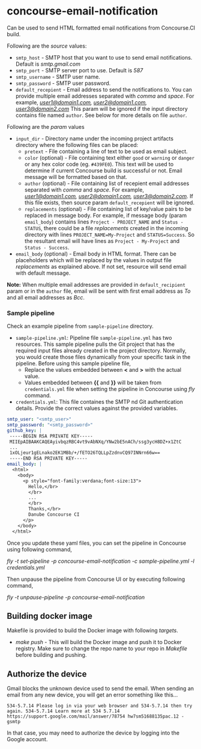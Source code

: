 # concourse-email-notification
Can be used to send HTML formatted email notifications from Concourse.CI build.

Following are the *source* values:
* `smtp_host` - SMTP host that you want to use to send email notifications. Default is *smtp.gmail.com*
* `smtp_port` - SMTP server port to use. Default is *587*
* `smtp_username` - SMTP user name.
* `smtp_password` - SMTP user password.
* `default_recepient` - Email address to send the notifications to. You can
provide multiple email addresses separated with _comma_ and _space_.
For example, *user1@domain1.com, user2@domain1.com, user3@domain2.com*
This param will be ignored if the input directory contains file named
`author`. See below for more details on file `author`.

Following are the *param* values
* `input_dir` - Directory name under the incoming project artifacts directory where the following files can be placed:
  * `pretext` - File containing a line of text to be used as email subject.
  * `color` (optional) - File containing text either `good` or `warning` or `danger` or any hex color code (eg. `#439FE0`). This text will be used to determine if current Concourse build is successful or not. Email message will be formatted
  based on that.
  * `author` (optional) - File containing list of recepient email addresses 
  separated with _comma_ and _space_. For example, *user1@domain1.com, user2@domain1.com, user3@domain2.com*.
  If this file exists, then source param `default_recepient` will be ignored.
  * `replacements` (optional) - File containing list of key/value pairs to be replaced in message body.
  For example, if message body (param `email_body`) contains lines `Project - PROJECT_NAME`
  and `Status - STATUS`, there could be a file *replacements* created in the incoming
  directory with lines `PROJECT_NAME=My-Project` and `STATUS=Success`. So the resultant email will 
  have lines as `Project - My-Project` and `Status - Success`. 
* `email_body` (optional) - Email body in HTML format. There can be placeholders which will be 
replaced by the values in output file *replacements* as explained above.
If not set, resource will send email with default message.

**Note:** When multiple email addresses are provided in `default_recipient` param or in the `author` file,
email will be sent with first email address as *To* and all email addresses as *Bcc*.

### Sample pipeline
Check an example pipeline from `sample-pipeline` directory.
* `sample-pipeline.yml`:  Pipeline file `sample-pipeline.yml` has two resources. 
This sample pipeline pulls the Git project that has the required input 
files already created in the project directory. Normally, you would create those files dynamically from your 
specific task in the pipeline. Before using this sample pipeline file,
  * Replace the values embedded between **<** and **>** with the actual value.
  * Values embedded between **{{** and **}}** will be taken from `credentials.yml` file
  when setting the pipeline in Concourse using *fly* command.
* `credentials.yml`: This file containes the SMTP nd Git authentication details.
 Provide the correct values against the provided variables.
 
 ``` yaml
 smtp_user: "<smtp_user>"
 smtp_password: "<smtp_password>"
 github_key: |
  -----BEGIN RSA PRIVATE KEY-----
  MIIEpAIBAAKCAQEAyivbqzRBC4vt9vAbNXq/YNw2bE5nACh/ssg3ycH8DZ+x1ZtC
  ...
  1xOLjeur1gELnako2EK1MBb/+/fETO26TQLLpZzdnvCQ97INNrn66w==
  -----END RSA PRIVATE KEY-----
 email_body: |
   <html>
     <body>
       <p style="font-family:verdana;font-size:13">
         Hello,</br>
         </br>
         ...
         </br>
         Thanks,</br>
         Danube Concourse CI
       </p>
     </body>
   </html>
 ```
 

Once you update these yaml files, you can set the pipeline in Concourse using following command,
 
*fly -t <target> set-pipeline -p concourse-email-notification -c sample-pipeline.yml -l credentials.yml*

Then unpause the pipeline from Concourse UI or by executing following command,

*fly -t <target> unpause-pipeline -p concourse-email-notification*

## Building docker image
Makefile is provided to build the Docker image with following _targets_.

* *make push* - This will build the Docker image and push it to Docker registry.
Make sure to change the repo name to your repo in _Makefile_ before 
building and pushing. 

## Authorize the device
Gmail blocks the unknown device used to send the email. When sending an email from any new device, you will get an error something like this...
```
534-5.7.14 Please log in via your web browser and 534-5.7.14 then try again. 534-5.7.14 Learn more at 534 5.7.14 https://support.google.com/mail/answer/78754 hw7sm51688135pac.12 - gsmtp 
```
In that case, you may need to authorize the device by logging into the Google account. 
